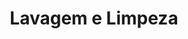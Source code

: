 ---
slug: Check-up
title: Lavagem e Limpeza
authors:
  name: Amanda Kátia
  title: Mecanica Prime - Cliente
  url: 
  image_url: https://www.iol.pt/multimedia/oratvi/multimedia/imagem/id/61e564110cf21a10a41a0acf/400.jpg
tags: [Carro, Manutençao, Mecânica_Prime, Prime, oficina, Albufeira]
---